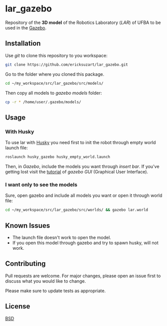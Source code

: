 
# lar_gazebo

Repository of the **3D model** of the Robotics Laboratory (*LAR*) of UFBA to be used in the [Gazebo](http://gazebosim.org/).

## Installation

Use *git* to clone this repository to you workspace:

```bash
git clone https://github.com/ericksuzart/lar_gazebo.git
```

Go to the folder where you cloned this package.

```bash
cd ~/my_workspace/src/lar_gazebo/src/models/
```

Then copy all models to *gazebo models* folder:

```bash
cp -r * /home/user/.gazebo/models/
```

## Usage

### With Husky

To use lar with [Husky](http://wiki.ros.org/Robots/Husky) you need first to init the robot through empty world launch file:

```bash
roslaunch husky_gazebo husky_empty_world.launch
```

Then, in *Gazebo*, include  the models you want through *insert bar*. If you've getting lost visit the [tutorial](http://gazebosim.org/tutorials?cat=guided_b&tut=guided_b2) of *gazebo GUI* (Graphical User Interface).

### I want only to see the models

Sure, open gazebo and include all models you want or open it through world file:

```bash
cd ~/my_workspace/src/lar_gazebo/src/worlds/ && gazebo lar.world
```

## Known Issues

* The launch file doesn't work to open the model.
* If you open this model through gazebo and try to spawn husky, will not work.

## Contributing

Pull requests are welcome. For major changes, please open an issue first to discuss what you would like to change.

Please make sure to update tests as appropriate.

## License

[BSD](https://opensource.org/licenses/BSD-2-Clause)